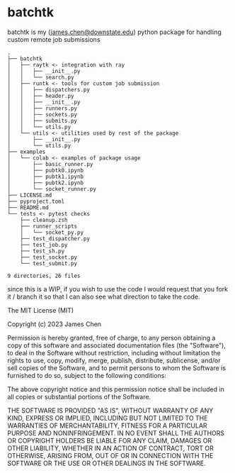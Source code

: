 # batchtk

batchtk is my (james.chen@downstate.edu) python package for handling custom remote job submissions
```
.
├── batchtk
│   ├── raytk <- integration with ray
│   │   ├── __init__.py
│   │   └── search.py
│   ├── runtk <- tools for custom job submission
│   │   ├── dispatchers.py
│   │   ├── header.py
│   │   ├── __init__.py
│   │   ├── runners.py
│   │   ├── sockets.py
│   │   ├── submits.py
│   │   └── utils.py
│   └── utils <- utilities used by rest of the package
│       ├── __init__.py
│       └── utils.py
├── examples
│   └── colab <- examples of package usage
│       ├── basic_runner.py
│       ├── pubtk0.ipynb
│       ├── pubtk1.ipynb
│       ├── pubtk2.ipynb
│       └── socket_runner.py
├── LICENSE.md
├── pyproject.toml
├── README.md
└── tests <- pytest checks
    ├── cleanup.zsh
    ├── runner_scripts
    │   └── socket_py.py
    ├── test_dispatcher.py
    ├── test_job.py
    ├── test_sh.py
    ├── test_socket.py
    └── test_submit.py

9 directories, 26 files
```
since this is a WIP, if you wish to use the code I would request that you fork it / branch it so that I can also see 
what direction to take the code.

The MIT License (MIT)

Copyright (c) 2023 James Chen

Permission is hereby granted, free of charge, to any person obtaining a copy
of this software and associated documentation files (the "Software"), to deal
in the Software without restriction, including without limitation the rights
to use, copy, modify, merge, publish, distribute, sublicense, and/or sell
copies of the Software, and to permit persons to whom the Software is
furnished to do so, subject to the following conditions:

The above copyright notice and this permission notice shall be included in all
copies or substantial portions of the Software.

THE SOFTWARE IS PROVIDED "AS IS", WITHOUT WARRANTY OF ANY KIND, EXPRESS OR
IMPLIED, INCLUDING BUT NOT LIMITED TO THE WARRANTIES OF MERCHANTABILITY,
FITNESS FOR A PARTICULAR PURPOSE AND NONINFRINGEMENT. IN NO EVENT SHALL THE
AUTHORS OR COPYRIGHT HOLDERS BE LIABLE FOR ANY CLAIM, DAMAGES OR OTHER
LIABILITY, WHETHER IN AN ACTION OF CONTRACT, TORT OR OTHERWISE, ARISING FROM,
OUT OF OR IN CONNECTION WITH THE SOFTWARE OR THE USE OR OTHER DEALINGS IN THE
SOFTWARE.
